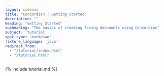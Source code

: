 ```yaml
---
layout: sidenav
title: "Concordion | Getting Started"
description: ""
heading: "Getting Started"
subheading: "The basics of creating living documents using Concordion"
subject: 'tutorial'
spec_type: 'markdown'
fixture_language: 'java'
redirect_from:
  - "/tutorial/index.html"
  - "/Tutorial.html"
---
```


{% include tutorial.md %}
